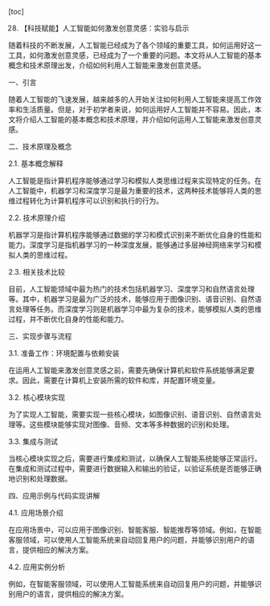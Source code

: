 
[toc]                    
                
                
28. 【科技赋能】人工智能如何激发创意灵感：实验与启示

随着科技的不断发展，人工智能已经成为了各个领域的重要工具，如何运用好这一工具，如何激发创意灵感，已经成为了一个重要的问题。本文将从人工智能的基本概念和技术原理出发，介绍如何利用人工智能来激发创意灵感。

一、引言

随着人工智能的飞速发展，越来越多的人开始关注如何利用人工智能来提高工作效率和生活质量。但是，对于初学者来说，如何运用好人工智能并不容易。因此，本文将介绍人工智能的基本概念和技术原理，并介绍如何运用人工智能来激发创意灵感。

二、技术原理及概念

2.1. 基本概念解释

人工智能是指计算机程序能够通过学习和模拟人类思维过程来实现特定的任务。在人工智能中，机器学习和深度学习是最为重要的技术，这两种技术能够将人类的思维过程转化为计算机程序可以识别和执行的行为。

2.2. 技术原理介绍

机器学习是指计算机程序能够通过数据的学习和模式识别来不断优化自身的性能和能力。深度学习是指机器学习的一种深度发展，能够通过多层神经网络来学习和模拟人类的思维过程。

2.3. 相关技术比较

目前，人工智能领域中最为热门的技术包括机器学习、深度学习和自然语言处理等。其中，机器学习是最为广泛的技术，能够应用于图像识别、语音识别、自然语言处理等任务。而深度学习则是机器学习中最为复杂的技术，能够模拟人类的思维过程，并不断优化自身的性能和能力。

三、实现步骤与流程

3.1. 准备工作：环境配置与依赖安装

在运用人工智能来激发创意灵感之前，需要先确保计算机和软件系统能够满足要求。因此，需要在计算机上安装所需的软件和库，并配置环境变量。

3.2. 核心模块实现

为了实现人工智能，需要实现一些核心模块，如图像识别、语音识别、自然语言处理等。这些模块能够实现对图像、音频、文本等多种数据的识别和处理。

3.3. 集成与测试

当核心模块实现之后，需要进行集成和测试，以确保人工智能系统能够正常运行。在集成和测试过程中，需要进行数据输入和输出的验证，以验证系统是否能够正确地识别和处理数据。

四、应用示例与代码实现讲解

4.1. 应用场景介绍

在应用场景中，可以应用于图像识别、智能客服、智能推荐等领域。例如，在智能客服领域，可以使用人工智能系统来自动回复用户的问题，并能够识别用户的语言，提供相应的解决方案。

4.2. 应用实例分析

例如，在智能客服领域，可以使用人工智能系统来自动回复用户的问题，并能够识别用户的语言，提供相应的解决方案。

